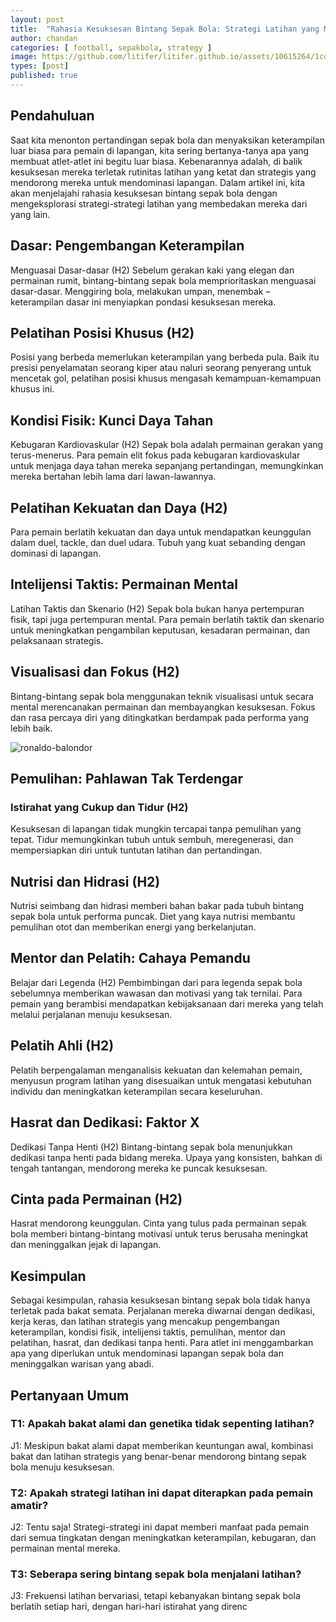 ```yaml
---
layout: post
title:  "Rahasia Kesuksesan Bintang Sepak Bola: Strategi Latihan yang Membuat Mereka Mendominasi Lapangan!"
author: chandan
categories: [ football, sepakbola, strategy ]
image: https://github.com/litifer/litifer.github.io/assets/10615264/1cdfdd5f-bfee-488f-81d0-d99859d9b11d
types: [post]
published: true
---
```



## Pendahuluan
Saat kita menonton pertandingan sepak bola dan menyaksikan keterampilan luar biasa para pemain di lapangan, kita sering bertanya-tanya apa yang membuat atlet-atlet ini begitu luar biasa. Kebenarannya adalah, di balik kesuksesan mereka terletak rutinitas latihan yang ketat dan strategis yang mendorong mereka untuk mendominasi lapangan. Dalam artikel ini, kita akan menjelajahi rahasia kesuksesan bintang sepak bola dengan mengeksplorasi strategi-strategi latihan yang membedakan mereka dari yang lain.

## Dasar: Pengembangan Keterampilan
Menguasai Dasar-dasar (H2)
Sebelum gerakan kaki yang elegan dan permainan rumit, bintang-bintang sepak bola memprioritaskan menguasai dasar-dasar. Menggiring bola, melakukan umpan, menembak – keterampilan dasar ini menyiapkan pondasi kesuksesan mereka.

## Pelatihan Posisi Khusus (H2)
Posisi yang berbeda memerlukan keterampilan yang berbeda pula. Baik itu presisi penyelamatan seorang kiper atau naluri seorang penyerang untuk mencetak gol, pelatihan posisi khusus mengasah kemampuan-kemampuan khusus ini.

## Kondisi Fisik: Kunci Daya Tahan
Kebugaran Kardiovaskular (H2)
Sepak bola adalah permainan gerakan yang terus-menerus. Para pemain elit fokus pada kebugaran kardiovaskular untuk menjaga daya tahan mereka sepanjang pertandingan, memungkinkan mereka bertahan lebih lama dari lawan-lawannya.

## Pelatihan Kekuatan dan Daya (H2)
Para pemain berlatih kekuatan dan daya untuk mendapatkan keunggulan dalam duel, tackle, dan duel udara. Tubuh yang kuat sebanding dengan dominasi di lapangan.

## Intelijensi Taktis: Permainan Mental
Latihan Taktis dan Skenario (H2)
Sepak bola bukan hanya pertempuran fisik, tapi juga pertempuran mental. Para pemain berlatih taktik dan skenario untuk meningkatkan pengambilan keputusan, kesadaran permainan, dan pelaksanaan strategis.

## Visualisasi dan Fokus (H2)
Bintang-bintang sepak bola menggunakan teknik visualisasi untuk secara mental merencanakan permainan dan membayangkan kesuksesan. Fokus dan rasa percaya diri yang ditingkatkan berdampak pada performa yang lebih baik.

![ronaldo-balondor](https://github.com/litifer/litifer.github.io/assets/10615264/01a97480-0e7a-4d18-aacf-7b596c33ba60)


## Pemulihan: Pahlawan Tak Terdengar
### Istirahat yang Cukup dan Tidur (H2)
Kesuksesan di lapangan tidak mungkin tercapai tanpa pemulihan yang tepat. Tidur memungkinkan tubuh untuk sembuh, meregenerasi, dan mempersiapkan diri untuk tuntutan latihan dan pertandingan.

## Nutrisi dan Hidrasi (H2)
Nutrisi seimbang dan hidrasi memberi bahan bakar pada tubuh bintang sepak bola untuk performa puncak. Diet yang kaya nutrisi membantu pemulihan otot dan memberikan energi yang berkelanjutan.

## Mentor dan Pelatih: Cahaya Pemandu
Belajar dari Legenda (H2)
Pembimbingan dari para legenda sepak bola sebelumnya memberikan wawasan dan motivasi yang tak ternilai. Para pemain yang berambisi mendapatkan kebijaksanaan dari mereka yang telah melalui perjalanan menuju kesuksesan.

## Pelatih Ahli (H2)
Pelatih berpengalaman menganalisis kekuatan dan kelemahan pemain, menyusun program latihan yang disesuaikan untuk mengatasi kebutuhan individu dan meningkatkan keterampilan secara keseluruhan.

## Hasrat dan Dedikasi: Faktor X
Dedikasi Tanpa Henti (H2)
Bintang-bintang sepak bola menunjukkan dedikasi tanpa henti pada bidang mereka. Upaya yang konsisten, bahkan di tengah tantangan, mendorong mereka ke puncak kesuksesan.

## Cinta pada Permainan (H2)
Hasrat mendorong keunggulan. Cinta yang tulus pada permainan sepak bola memberi bintang-bintang motivasi untuk terus berusaha meningkat dan meninggalkan jejak di lapangan.

## Kesimpulan
Sebagai kesimpulan, rahasia kesuksesan bintang sepak bola tidak hanya terletak pada bakat semata. Perjalanan mereka diwarnai dengan dedikasi, kerja keras, dan latihan strategis yang mencakup pengembangan keterampilan, kondisi fisik, intelijensi taktis, pemulihan, mentor dan pelatihan, hasrat, dan dedikasi tanpa henti. Para atlet ini menggambarkan apa yang diperlukan untuk mendominasi lapangan sepak bola dan meninggalkan warisan yang abadi.

## Pertanyaan Umum
### T1: Apakah bakat alami dan genetika tidak sepenting latihan?
J1: Meskipun bakat alami dapat memberikan keuntungan awal, kombinasi bakat dan latihan strategis yang benar-benar mendorong bintang sepak bola menuju kesuksesan.

### T2: Apakah strategi latihan ini dapat diterapkan pada pemain amatir?
J2: Tentu saja! Strategi-strategi ini dapat memberi manfaat pada pemain dari semua tingkatan dengan meningkatkan keterampilan, kebugaran, dan permainan mental mereka.

### T3: Seberapa sering bintang sepak bola menjalani latihan?
J3: Frekuensi latihan bervariasi, tetapi kebanyakan bintang sepak bola berlatih setiap hari, dengan hari-hari istirahat yang direnc

